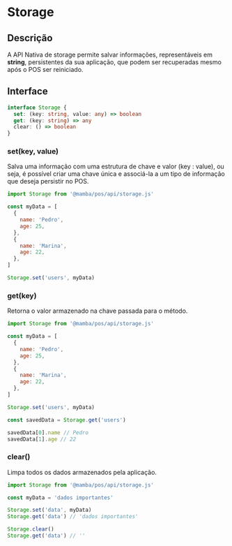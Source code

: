 # Storage

## Descrição

A API Nativa de storage permite salvar informações, representáveis em **string**, persistentes da sua aplicação, que podem ser recuperadas mesmo após o POS ser reiniciado.

## Interface

```ts
interface Storage {
  set: (key: string, value: any) => boolean
  get: (key: string) => any
  clear: () => boolean
}
```

### set(key, value)

Salva uma informação com uma estrutura de chave e valor (key : value), ou seja, é possível criar uma chave única e associá-la a um tipo de informação que deseja persistir no POS.

```js
import Storage from '@mamba/pos/api/storage.js'

const myData = [
  {
    name: 'Pedro',
    age: 25,
  },
  {
    name: 'Marina',
    age: 22,
  },
]

Storage.set('users', myData)
```

### get(key)

Retorna o valor armazenado na chave passada para o método.

```js
import Storage from '@mamba/pos/api/storage.js'

const myData = [
  {
    name: 'Pedro',
    age: 25,
  },
  {
    name: 'Marina',
    age: 22,
  },
]

Storage.set('users', myData)

const savedData = Storage.get('users')

savedData[0].name // Pedro
savedData[1].age // 22
```

### clear()

Limpa todos os dados armazenados pela aplicação.

```js
import Storage from '@mamba/pos/api/storage.js'

const myData = 'dados importantes'

Storage.set('data', myData)
Storage.get('data') // 'dados importantes'

Storage.clear()
Storage.get('data') // ''
```
